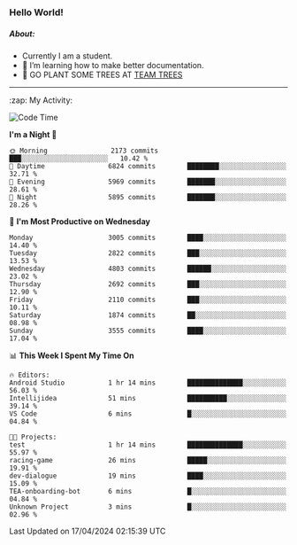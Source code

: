 ### Hello World!

##### About:
- Currently I am a student.
- 🌱 I’m learning how to make better documentation.
- 🌱 GO PLANT SOME TREES AT [TEAM TREES](https://teamtrees.org/)

---
  <summary>:zap: My Activity:</summary>
  
<!--START_SECTION:waka-->
![Code Time](http://img.shields.io/badge/Code%20Time-1%2C315%20hrs%2024%20mins-blue)

**I'm a Night 🦉** 

```text
🌞 Morning                2173 commits        ███░░░░░░░░░░░░░░░░░░░░░░   10.42 % 
🌆 Daytime                6824 commits        ████████░░░░░░░░░░░░░░░░░   32.71 % 
🌃 Evening                5969 commits        ███████░░░░░░░░░░░░░░░░░░   28.61 % 
🌙 Night                  5895 commits        ███████░░░░░░░░░░░░░░░░░░   28.26 % 
```
📅 **I'm Most Productive on Wednesday** 

```text
Monday                   3005 commits        ████░░░░░░░░░░░░░░░░░░░░░   14.40 % 
Tuesday                  2822 commits        ███░░░░░░░░░░░░░░░░░░░░░░   13.53 % 
Wednesday                4803 commits        ██████░░░░░░░░░░░░░░░░░░░   23.02 % 
Thursday                 2692 commits        ███░░░░░░░░░░░░░░░░░░░░░░   12.90 % 
Friday                   2110 commits        ███░░░░░░░░░░░░░░░░░░░░░░   10.11 % 
Saturday                 1874 commits        ██░░░░░░░░░░░░░░░░░░░░░░░   08.98 % 
Sunday                   3555 commits        ████░░░░░░░░░░░░░░░░░░░░░   17.04 % 
```


📊 **This Week I Spent My Time On** 

```text
🔥 Editors: 
Android Studio           1 hr 14 mins        ██████████████░░░░░░░░░░░   56.03 % 
Intellijidea             51 mins             ██████████░░░░░░░░░░░░░░░   39.14 % 
VS Code                  6 mins              █░░░░░░░░░░░░░░░░░░░░░░░░   04.84 % 

🐱‍💻 Projects: 
test                     1 hr 14 mins        ██████████████░░░░░░░░░░░   55.97 % 
racing-game              26 mins             █████░░░░░░░░░░░░░░░░░░░░   19.91 % 
dev-dialogue             19 mins             ████░░░░░░░░░░░░░░░░░░░░░   15.09 % 
TEA-onboarding-bot       6 mins              █░░░░░░░░░░░░░░░░░░░░░░░░   04.84 % 
Unknown Project          3 mins              █░░░░░░░░░░░░░░░░░░░░░░░░   02.96 % 
```


 Last Updated on 17/04/2024 02:15:39 UTC
<!--END_SECTION:waka-->
